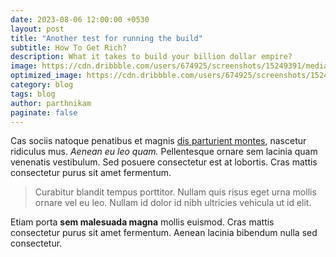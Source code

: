 ```yaml
---
date: 2023-08-06 12:00:00 +0530
layout: post
title: "Another test for running the build"
subtitle: How To Get Rich?
description: What it takes to build your billion dollar empire?
image: https://cdn.dribbble.com/users/674925/screenshots/15249391/media/7198345c88bbed68b7da94074d69c255.jpg?resize=400x0
optimized_image: https://cdn.dribbble.com/users/674925/screenshots/15249391/media/7198345c88bbed68b7da94074d69c255.jpg?resize=400x0
category: blog
tags: blog
author: parthnikam
paginate: false
---
```



Cas sociis natoque penatibus et magnis <a href="#">dis parturient montes</a>, nascetur ridiculus mus. *Aenean eu leo quam.* Pellentesque ornare sem lacinia quam venenatis vestibulum. Sed posuere consectetur est at lobortis. Cras mattis consectetur purus sit amet fermentum.

> Curabitur blandit tempus porttitor. Nullam quis risus eget urna mollis ornare vel eu leo. Nullam id dolor id nibh ultricies vehicula ut id elit.

Etiam porta **sem malesuada magna** mollis euismod. Cras mattis consectetur purus sit amet fermentum. Aenean lacinia bibendum nulla sed consectetur.




